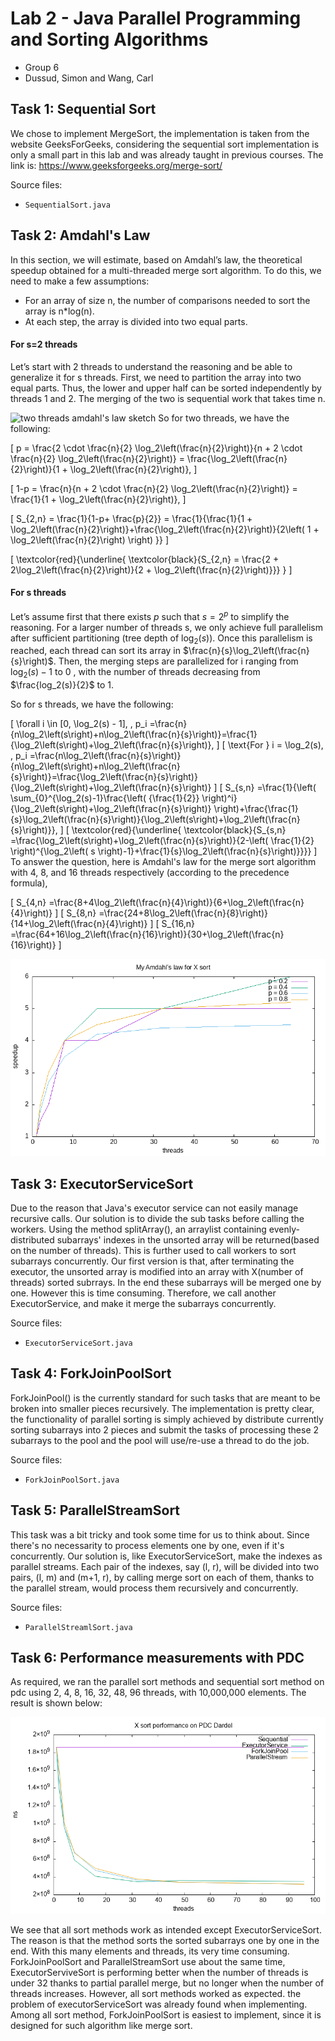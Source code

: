 # Lab 2 - Java Parallel Programming and Sorting Algorithms
- Group 6
- Dussud, Simon and Wang, Carl

## Task 1: Sequential Sort
We chose to implement MergeSort, the implementation is taken from the website GeeksForGeeks, considering the sequential sort implementation is only a small part in this lab and was already taught in previous courses. The link is: https://www.geeksforgeeks.org/merge-sort/

Source files:

- `SequentialSort.java`

## Task 2: Amdahl's Law

In this section, we will estimate, based on Amdahl’s law, the theoretical speedup obtained for a multi-threaded merge sort algorithm. To do this, we need to make a few assumptions: 
-   For an array of size n, the number of comparisons needed to sort the array is n*log(n).
- At each step, the array is divided into two equal parts.

#### For s=2 threads
Let’s start with 2 threads to understand the reasoning and be able to generalize it for s threads. First, we need to partition the array into two equal parts. Thus, the lower and upper half can be sorted independently by threads 1 and 2. The merging of the two is sequential work that takes time n.

![two threads amdahl's law sketch](data/2threadsAmdahl.png)
So for two threads, we have the following:

\[
p = \frac{2 \cdot \frac{n}{2}  \log_2\left(\frac{n}{2}\right)}{n + 2 \cdot \frac{n}{2}  \log_2\left(\frac{n}{2}\right)} = \frac{\log_2\left(\frac{n}{2}\right)}{1 + \log_2\left(\frac{n}{2}\right)},
\]

\[
1-p = \frac{n}{n + 2 \cdot \frac{n}{2}  \log_2\left(\frac{n}{2}\right)} = \frac{1}{1 + \log_2\left(\frac{n}{2}\right)},
\]

\[
S_{2,n} = \frac{1}{1-p+ \frac{p}{2}} = \frac{1}{\frac{1}{1 + \log_2\left(\frac{n}{2}\right)}+\frac{\log_2\left(\frac{n}{2}\right)}{2\left( 1 + \log_2\left(\frac{n}{2}\right) \right) }}
\]

\[
\textcolor{red}{\underline{ \textcolor{black}{S_{2,n}  = \frac{2 + 2\log_2\left(\frac{n}{2}\right)}{2 + \log_2\left(\frac{n}{2}\right)}}}
}
\]

#### For s threads

Let’s assume first that there exists $p$ such that $s = 2^p$ to simplify the reasoning. For a larger number of threads s, we only achieve full parallelism after sufficient partitioning (tree depth of $\log_2 (s)$). Once this parallelism is reached, each thread can sort its array in $\frac{n}{s}\log_2\left(\frac{n}{s}\right)$. Then, the merging steps are parallelized for i ranging from $\log_2 (s)-1$ to $0$ , with the number of threads decreasing from $\frac{log_2(s)}{2}$ to 1.

So for s threads, we have the following:

\[
\forall i \in [0, \log_2(s) - 1], \, p_i =\frac{n}{n\log_2\left(s\right)+n\log_2\left(\frac{n}{s}\right)}=\frac{1}{\log_2\left(s\right)+\log_2\left(\frac{n}{s}\right)},
\]
\[
\text{For } i = \log_2(s), \, p_i =\frac{n\log_2\left(\frac{n}{s}\right)}{n\log_2\left(s\right)+n\log_2\left(\frac{n}{s}\right)}=\frac{\log_2\left(\frac{n}{s}\right)}{\log_2\left(s\right)+\log_2\left(\frac{n}{s}\right)}
\]
\[
S_{s,n} =\frac{1}{\left( \sum_{0}^{\log_2(s)-1}\frac{\left( {\frac{1}{2}} \right)^i}{\log_2\left(s\right)+\log_2\left(\frac{n}{s}\right)} \right)+\frac{\frac{1}{s}\log_2\left(\frac{n}{s}\right)}{\log_2\left(s\right)+\log_2\left(\frac{n}{s}\right)}},
\]
\[
\textcolor{red}{\underline{ \textcolor{black}{S_{s,n} =\frac{\log_2\left(s\right)+\log_2\left(\frac{n}{s}\right)}{2-\left( \frac{1}{2} \right)^{\log_2\left( s \right)-1}+\frac{1}{s}\log_2\left(\frac{n}{s}\right)}}}}
\]
To answer the question, here is  Amdahl's law for the merge sort algorithm with 4, 8, and 16 threads respectively (according to the precedence formula),


\[
S_{4,n} =\frac{8+4\log_2\left(\frac{n}{4}\right)}{6+\log_2\left(\frac{n}{4}\right)}
\]
\[
S_{8,n} =\frac{24+8\log_2\left(\frac{n}{8}\right)}{14+\log_2\left(\frac{n}{4}\right)}
\]
\[
S_{16,n} =\frac{64+16\log_2\left(\frac{n}{16}\right)}{30+\log_2\left(\frac{n}{16}\right)}
\]

![amdahl's law plot](data/amdahl.png)

## Task 3: ExecutorServiceSort
Due to the reason that Java's executor service can not easily manage recursive calls. Our solution is to divide the sub tasks before calling the workers. Using the method splitArray(), an arraylist containing evenly-distributed subarrays' indexes in the unsorted array will be returned(based on the number of threads). This is further used to call workers to sort subarrays concurrently. Our first version is that, after terminating the executor, the unsorted array is modified into an array with X(number of threads) sorted subrrays. In the end these subarrays will be merged one by one. However this is time consuming. Therefore, we call another ExecutorService, and make it merge the subarrays concurrently.

Source files:

- `ExecutorServiceSort.java`

## Task 4: ForkJoinPoolSort
ForkJoinPool() is the currently standard for such tasks that are meant to be broken into smaller pieces recursively. The implementation is pretty clear, the functionality of parallel sorting is simply achieved by distribute currently sorting subarrays into 2 pieces and submit the tasks of processing these 2 subarrays to the pool and the pool will use/re-use a thread to do the job. 

Source files:

- `ForkJoinPoolSort.java`

## Task 5: ParallelStreamSort
This task was a bit tricky and took some time for us to think about. Since there's no necessarity to process elements one by one, even if it's concurrently. Our solution is, like ExecutorServiceSort, make the indexes as parallel streams. Each pair of the indexes, say (l, r), will be divided into two pairs, (l, m) and (m+1, r), by calling merge sort on each of them, thanks to the parallel stream, would process them recursively and concurrently. 

Source files:

- `ParallelStreamlSort.java`

## Task 6: Performance measurements with PDC

As required, we ran the parallel sort methods and sequential sort method on pdc using 2, 4, 8, 16, 32, 48, 96 threads, with 10,000,000 elements. The result is shown below:

![pdc plot](data/pdc.png)

We see that all sort methods work as intended except ExecutorServiceSort. The reason is that the method sorts the sorted subarrays one by one in the end. With this many elements and threads, its very time consuming. ForkJoinPoolSort and ParallelStreamSort use about the same time, ExecutorServiveSort is performing better when the number of threads is under 32 thanks to partial parallel merge, but no longer when the number of threads increases. However, all sort methods worked as expected. the problem of executorServiceSort was already found when implementing. Among all sort method, ForkJoinPoolSort is easiest to implement, since it is designed for such algorithm like merge sort.
